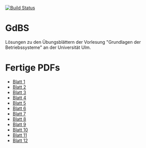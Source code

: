 [![Build Status](https://travis-ci.org/aul12/GdBS.svg?branch=master)](https://travis-ci.org/aul12/GdBS)
# GdBS
Lösungen zu den Übungsblättern der Vorlesung "Grundlagen der Betriebssysteme" an der Universität Ulm.

# Fertige PDFs
 * [Blatt 1](https://aul12.github.io/GdBS/Blatt01.pdf)
 * [Blatt 2](https://aul12.github.io/GdBS/Blatt02.pdf)
 * [Blatt 3](https://aul12.github.io/GdBS/Blatt03.pdf)
 * [Blatt 4](https://aul12.github.io/GdBS/Blatt04.pdf)
 * [Blatt 5](https://aul12.github.io/GdBS/Blatt05.pdf)
 * [Blatt 6](https://aul12.github.io/GdBS/Blatt06.pdf)
 * [Blatt 7](https://aul12.github.io/GdBS/Blatt07.pdf)
 * [Blatt 8](https://aul12.github.io/GdBS/Blatt08.pdf)
 * [Blatt 9](https://aul12.github.io/GdBS/Blatt09.pdf)
 * [Blatt 10](https://aul12.github.io/GdBS/Blatt10.pdf)
 * [Blatt 11](https://aul12.github.io/GdBS/Blatt11.pdf)
 * [Blatt 12](https://aul12.github.io/GdBS/Blatt12.pdf)
